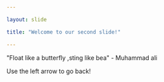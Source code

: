 ```yaml
---

layout: slide

title: "Welcome to our second slide!"

---
```


"Float like a butterfly ,sting like bea" - Muhammad ali

Use the left arrow to go back!

